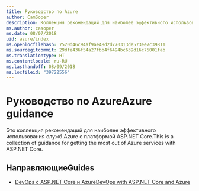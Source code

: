 ```yaml
---
title: Руководство по Azure
author: CamSoper
description: Коллекция рекомендаций для наиболее эффективного использования служб Azure с платформой ASP.NET Core.
ms.author: casoper
ms.date: 08/07/2018
uid: azure/index
ms.openlocfilehash: 7520d46c94af9ae48d2d770313de573ee7c39811
ms.sourcegitcommit: 29dfe436f54a27fbb4f6494bc639d16c75001fab
ms.translationtype: HT
ms.contentlocale: ru-RU
ms.lasthandoff: 08/09/2018
ms.locfileid: "39722556"
---
```

# <a name="azure-guidance"></a><span data-ttu-id="086b6-103">Руководство по Azure</span><span class="sxs-lookup"><span data-stu-id="086b6-103">Azure guidance</span></span>

<span data-ttu-id="086b6-104">Это коллекция рекомендаций для наиболее эффективного использования служб Azure с платформой ASP.NET Core.</span><span class="sxs-lookup"><span data-stu-id="086b6-104">This is a collection of guidance for getting the most out of Azure services with ASP.NET Core.</span></span>

## <a name="guides"></a><span data-ttu-id="086b6-105">Направляющие</span><span class="sxs-lookup"><span data-stu-id="086b6-105">Guides</span></span>

* [<span data-ttu-id="086b6-106">DevOps с ASP.NET Core и Azure</span><span class="sxs-lookup"><span data-stu-id="086b6-106">DevOps with ASP.NET Core and Azure</span></span>](xref:azure/devops/index)
